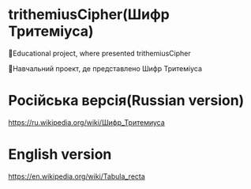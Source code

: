 # trithemiusCipher(Шифр Тритеміуса)

📖Educational project, where presented trithemiusCipher

📖Навчальний проект, де представлено Шифр Тритеміуса

# Російська версія(Russian version)

https://ru.wikipedia.org/wiki/Шифр_Тритемиуса

# English version

https://en.wikipedia.org/wiki/Tabula_recta
